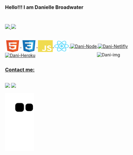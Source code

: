 ### Hello!!! I am Danielle Broadwater

<!-- 
- 🔭 I’m currently working on front-end
- 🌱 I’m currently learning JavaScript Frameworks
- 😄 Pronouns: She/Her
- ⚡ Fun fact: I speak Brazilian Portuguese -->

##
</br>
<div>
  <a href="https://github.com/bw-dani">
  <img height="180em" src="https://github-readme-stats.vercel.app/api?username=bw-dani&show_icons=true&theme=dracula&include_all_commits=true&count_private=true"/>
  <img height="180em" src="https://github-readme-stats.vercel.app/api/top-langs/?username=bw-dani&layout=compact&langs_count=7&theme=dracula"/>
</div>
  
  <div style="display: inline_block">
    </br>
  </br>
     <img align="center" alt="Dani-HTML" height="40" width="50" src="https://raw.githubusercontent.com/devicons/devicon/master/icons/html5/html5-original.svg">
     <img align="center" alt="Dani-CSS" height="40" width="50" src="https://raw.githubusercontent.com/devicons/devicon/master/icons/css3/css3-original.svg">
     <img align="center" alt="Dani-Js" height="40" width="50" src="https://raw.githubusercontent.com/devicons/devicon/master/icons/javascript/javascript-plain.svg">
     <img align="center" alt="Dani-React" height="40" width="50" src="https://raw.githubusercontent.com/devicons/devicon/master/icons/react/react-original.svg">
     <img align="center" alt="Dani-Node" height="40" width="50" src="https://img.shields.io/badge/Node.js-43853D?style=for-the-badge&logo=node.js&logoColor=white">
     <img align="center" alt="Dani-Netlifly" height="40" width="50" src="https://img.shields.io/badge/Netlify-00C7B7?style=for-the-badge&logo=netlify&logoColor=white">
     <img align="center" alt="Dani-Heroku" height="40" width="50" src="https://img.shields.io/badge/Heroku-430098?style=for-the-badge&logo=heroku&logoColor=white">
     <img align="right" alt="Dani-img" height="190" width="200" src="https://share-cdn.picrew.me/shareImg/org/202108/338224_f9ckyiHf.png">
  </div>
  
  
  ##
  
  <div>
    <h3>Contact me: </h3>
  </br>
<!--   <a href="https://instagram.com/danicode_" target="_blank"><img src="https://img.shields.io/badge/-Instagram-%23E4405F?style=for-the-badge&logo=instagram&logoColor=white" target="_blank"></a> -->
    <a href = "mailto:danibwdev@outlook.com" target="_blank"><img src="https://img.shields.io/badge/Microsoft_Outlook-0078D4?style=for-the-badge&logo=microsoft-outlook&logoColor=white" target="_blank"></a>
    <a href="https://www.linkedin.com/in/danielle-broadwater" target="_blank"><img src="https://img.shields.io/badge/-LinkedIn-%230077B5?style=for-the-badge&logo=linkedin&logoColor=white" target="_blank"></a> 
 
 
  </br>
    
  ![Snake animation](https://github.com/rafaballerini/rafaballerini/blob/output/github-contribution-grid-snake.svg)

  
</div>

